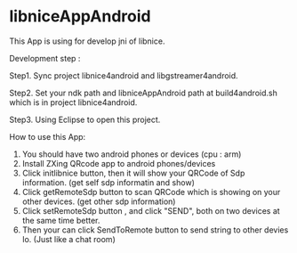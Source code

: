 # libniceAppAndroid

This App is using for develop jni of libnice.


Development step :

Step1. Sync project libnice4android and libgstreamer4android.

Step2. Set your ndk path and libniceAppAndroid path at build4android.sh which is in project libnice4android.

Step3. Using Eclipse to open this project.



How to use this App:

1. You should have two android phones or devices (cpu : arm)
2. Install ZXing QRcode app to android phones/devices
3. Click initlibnice button, then it will show your QRCode of Sdp information.
(get self sdp informatin and show)
4. Click getRemoteSdp button to scan QRCode which is showing on your other devices.
(get other sdp information)
5. Click setRemoteSdp button , and click "SEND", both on two devices at the same time better.
6. Then your can click SendToRemote button to send string to other devies lo.
(Just like a chat room)


